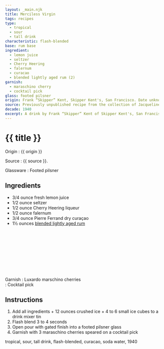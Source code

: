 ```yaml
---
layout: _main.njk
title: Merciless Virgin
tags: recipes
type:
  - tropical
  - sour
  - tall drink
characteristic: flash-blended
base: rum base
ingredient:
  - lemon juice
  - seltzer
  - Cherry Heering
  - falernum
  - curacao
  - blended lightly aged rum (2)
garnish:
  - maraschino cherry
  - cocktail pick
glass: footed pilsner
origin: Frank “Skipper” Kent, Skipper Kent's, San Francisco. Date unknown, between 1942 and 1967.
source: Previously unpublished recipe from the collection of Jacqueline Zumwalt
decade: 1940
excerpt: A drink by Frank “Skipper” Kent of Skipper Kent's, San Francisco. Date unknown, between 1942 and 1967.
---
```

<!-- markdownlint-disable MD025 -->
# {{ title }}
<!-- markdownlint-enable MD025 -->

Origin
  : {{ origin }}

Source
  : <span data-pagefind-filter="Source">{{ source }}</span>.

Glassware
  : <span data-pagefind-filter="Glassware">Footed pilsner</span>

## Ingredients

* 3/4 ounce fresh lemon juice
* 1/2 ounce seltzer
* 1/2 ounce Cherry Heering liqueur
* 1/2 ounce falernum
* 3/4 ounce <span data-pagefind-filter="Ingredient">Pierre Ferrand dry curaçao</span>
* 1&frac12; ounces [blended lightly aged rum](/rums/04-rum-blended-lightly-aged/)<icon-l space="1em" class="bigger" label="(2)"><span class="with-icon"><svg class="icon"><use href="/assets/images/icons/circle-2.svg#circle-2"></use></svg></span></icon-l>

Garnish
  : Luxardo marschino cherries\
  : <span data-pagefind-filter="Garnish">Cocktail pick</span>

## Instructions

1. Add all ingredients + 12 ounces crushed ice + 4 to 6 small ice cubes to a drink mixer tin
2. Flash blend 3 to 4 seconds
3. Open pour with gated finish into a footed pilsner glass
4. Garnish with 3 maraschino cherries speared on a cocktail pick

<div
  data-pagefind-filter="
  "
>
</div>

<div
  class="sr-only"
  data-cat[0]="Drink"
  data-type[0]="Tropical"
  data-type[1]="Sour"
  data-type[2]="Tall drink"
  data-char[0]="Flash-blended"
  data-base[0]="Rum/Cane spirits"
  data-ingredient[0]="Lemon juice"
  data-ingredient[1]="Seltzer"
  data-ingredient[2]="Soda water"
  data-ingredient[3]="Cherry Heering"
  data-ingredient[4]="Falernum"
  data-ingredient[5]="Curaçao, dry"
  data-ingredient[6]="Curaçao"
  data-ingredient[7]="Blended lightly aged rum [2]"
  data-origin[0]="Frank “Skipper” Kent"
  data-origin[1]="Skipper Kent’s, San Francisco"
  data-garnish[0]="Maraschino cherry"
  data-garnish[1]="Luxardo maraschino cherry"
  data-decade[0]="1940"
  data-pagefind-filter="
    Category[data-cat[0]],
    Type[data-type[0]],
    Type[data-type[1]],
    Type[data-type[2]],
    Characteristic[data-char[0]],
    Base[data-base[0]],
    Ingredient[data-ingredient[0]],
    Ingredient[data-ingredient[1]],
    Ingredient[data-ingredient[2]],
    Ingredient[data-ingredient[3]],
    Ingredient[data-ingredient[4]],
    Ingredient[data-ingredient[5]],
    Ingredient[data-ingredient[6]],
    Ingredient[data-ingredient[7]],
    Origin[data-origin[0]],
    Origin[data-origin[1]],
    Garnish[data-garnish[0]],
    Garnish[data-garnish[1]],
    Decade[data-decade[0]]
  "
>
</div>

<div class="keywords" aria-hidden>tropical, sour, tall drink, flash-blended, curacao, soda water, 1940</div>
